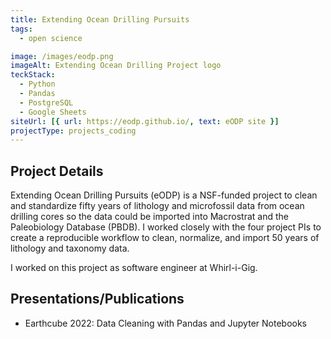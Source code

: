 ```yaml
---
title: Extending Ocean Drilling Pursuits
tags:
  - open science

image: /images/eodp.png
imageAlt: Extending Ocean Drilling Project logo
teckStack:
  - Python
  - Pandas
  - PostgreSQL
  - Google Sheets
siteUrl: [{ url: https://eodp.github.io/, text: eODP site }]
projectType: projects_coding
---
```


## Project Details

Extending Ocean Drilling Pursuits (eODP) is a NSF-funded project to clean and standardize fifty years of lithology and microfossil data from ocean drilling cores so the data could be imported into Macrostrat and the Paleobiology Database (PBDB). I worked closely with the four project PIs to create a reproducible workflow to clean, normalize, and import 50 years of lithology and taxonomy data.

I worked on this project as software engineer at Whirl-i-Gig.

## Presentations/Publications

- Earthcube 2022: Data Cleaning with Pandas and Jupyter Notebooks
